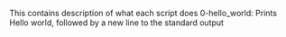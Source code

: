 This contains description of what each script does
0-hello_world: Prints Hello world, followed by a new line to the standard output 
